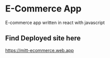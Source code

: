 # E-Commerce App

E-commerce app written in react with javascript 

## Find Deployed site here

https://mitt-ecommerce.web.app
